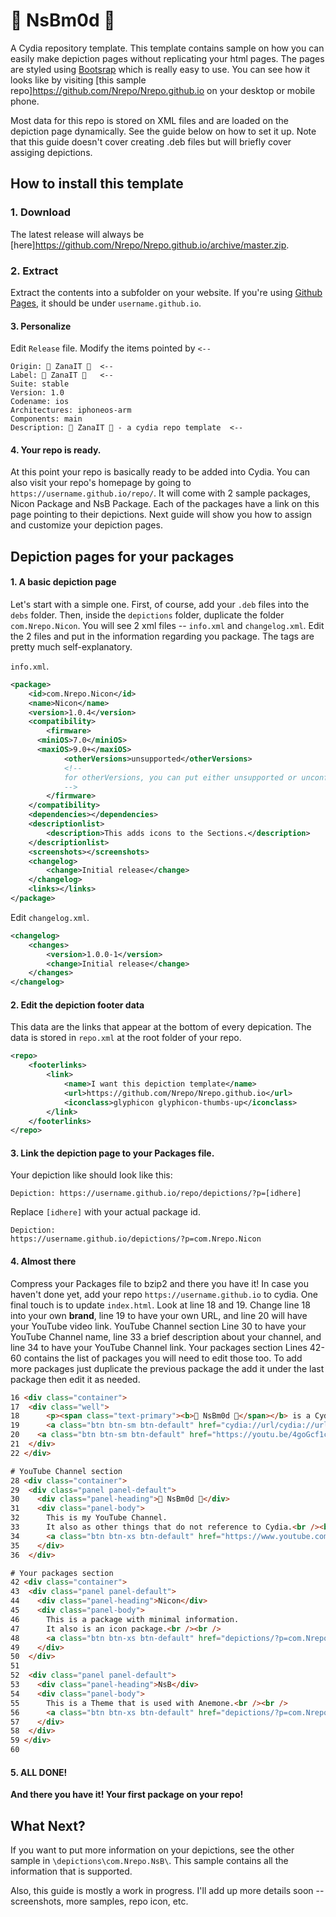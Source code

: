 #  NsBm0d 
A Cydia repository template. This template contains sample on how you can easily make depiction pages without replicating your html pages. The pages are styled using [Bootsrap](http://getbootstrap.com/) which is really easy to use. You can see how it looks like by visiting [this sample repo]https://github.com/Nrepo/Nrepo.github.io on your desktop or mobile phone.

Most data for this repo is stored on XML files and are loaded on the depiction page dynamically. See the guide below on how to set it up. Note that this guide doesn't cover creating .deb files but will briefly cover assiging depictions.

## How to install this template

### 1. Download
The latest release will always be [here]https://github.com/Nrepo/Nrepo.github.io/archive/master.zip.

### 2. Extract
Extract the contents into a subfolder on your website. If you're using [Github Pages](https://pages.github.com/), it should be under `username.github.io`.

#### 3. Personalize
Edit `Release` file. Modify the items pointed by `<--`

    Origin:  ZanaIT   <--
    Label:  ZanaIT    <--
    Suite: stable
    Version: 1.0
    Codename: ios
    Architectures: iphoneos-arm
    Components: main
    Description:  ZanaIT  - a cydia repo template  <--

#### 4. Your repo is ready.
At this point your repo is basically ready to be added into Cydia. You can also visit your repo's homepage by going to `https://username.github.io/repo/`. It will come with 2 sample packages, Nicon Package and NsB Package. Each of the packages have a link on this page pointing to their depictions. Next guide will show you how to assign and customize your depiction pages.


## Depiction pages for your packages

#### 1. A basic depiction page
Let's start with a simple one. First, of course, add your `.deb` files into the `debs` folder. Then, inside the `depictions` folder, duplicate the folder `com.Nrepo.Nicon`. You will see 2 xml files -- `info.xml` and `changelog.xml`. Edit the 2 files and put in the information regarding you package. The tags are pretty much self-explanatory.

`info.xml`.
```xml
<package>
	<id>com.Nrepo.Nicon</id>
	<name>Nicon</name>
	<version>1.0.4</version>
	<compatibility>
		<firmware>
      <miniOS>7.0</miniOS>
      <maxiOS>9.0+</maxiOS>
			<otherVersions>unsupported</otherVersions>
			<!--
			for otherVersions, you can put either unsupported or unconfirmed
			-->
		</firmware>
	</compatibility>
	<dependencies></dependencies>
	<descriptionlist>
		<description>This adds icons to the Sections.</description>
	</descriptionlist>
	<screenshots></screenshots>
	<changelog>
		<change>Initial release</change>
	</changelog>
	<links></links>
</package>
```
Edit `changelog.xml`.
```xml
<changelog>
	<changes>
		<version>1.0.0-1</version>
		<change>Initial release</change>
	</changes>
</changelog>
```

#### 2. Edit the depiction footer data
This data are the links that appear at the bottom of every depication. The data is stored in `repo.xml` at the root folder of your repo.

```xml
<repo>
	<footerlinks>
		<link>
			<name>I want this depiction template</name>
			<url>https://github.com/Nrepo/Nrepo.github.io</url>
			<iconclass>glyphicon glyphicon-thumbs-up</iconclass>
		</link>
	</footerlinks>
</repo>
```

#### 3. Link the depiction page to your Packages file.
Your depiction like should look like this:
```text
Depiction: https://username.github.io/repo/depictions/?p=[idhere]
```
Replace `[idhere]` with your actual package id.
```text
Depiction:
https://username.github.io/depictions/?p=com.Nrepo.Nicon
```
#### 4. Almost there
Compress your Packages file to bzip2 and there you have it! In case you haven't done yet, add your repo `https://username.github.io` to cydia.
  One final touch is to update `index.html`. Look at line 18 and 19. Change line 18 into your own **brand**, line 19 to have your own URL, and line 20 will have your YouTube video link.
YouTube Channel section Line 30 to have your YouTube Channel name, line 33 a brief description about your channel, and line 34 to have your YouTube Channel link.
Your packages section Lines 42-60 contains the list of packages you will need to edit those too. To add more packages just duplicate the previous package the add it under the last package then edit it as needed.
```html
16 <div class="container">
17 	<div class="well">
18 		<p><span class="text-primary"><b> NsBm0d </span></b> is a Cydia repository template.</p>
19 		<a class="btn btn-sm btn-default" href="cydia://url/cydia://url/https://cydia.saurik.com/api/share#?source=https://Nrepo.github.io//">Add to Cydia</a>
20    <a class="btn btn-sm btn-default" href="https://youtu.be/4goGcf1cVrQ">How to Add to Cydia</a>
21 	</div>
22 </div>

# YouTube Channel section
28 <div class="container">
29	<div class="panel panel-default">
30	  <div class="panel-heading"> NsBm0d </div>
31	  <div class="panel-body">
32		This is my YouTube Channel.
33		It also as other things that do not reference to Cydia.<br /><br />
34		<a class="btn btn-xs btn-default" href="https://www.youtube.com/user/NsBm0d">More info</a>
35	  </div>
36	</div>

# Your packages section
42 <div class="container">
43	<div class="panel panel-default">
44	  <div class="panel-heading">Nicon</div>
45	  <div class="panel-body">
46		This is a package with minimal information.
47		It also is an icon package.<br /><br />
48		<a class="btn btn-xs btn-default" href="depictions/?p=com.Nrepo.Nicon">More info</a>
49	  </div>
50	</div>
51
52	<div class="panel panel-default">
53	  <div class="panel-heading">NsB</div>
54	  <div class="panel-body">
55		This is a Theme that is used with Anemone.<br /><br />
56		<a class="btn btn-xs btn-default" href="depictions/?p=com.Nrepo.NsB">More info</a>
57	  </div>
58	</div>
59 </div>
60
```
#### 5. ALL DONE!
**And there you have it! Your first package on your repo!**

## What Next?
If you want to put more information on your depictions, see the other sample in `\depictions\com.Nrepo.NsB\`. This sample contains all the information that is supported.

Also, this guide is mostly a work in progress. I'll add up more details soon -- screenshots, more samples, repo icon, etc.

